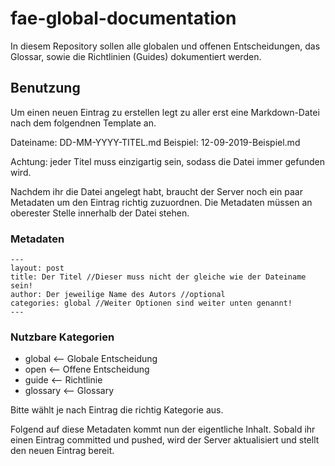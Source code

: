 # fae-global-documentation

In diesem Repository sollen alle globalen und offenen Entscheidungen, das Glossar, sowie die Richtlinien (Guides) dokumentiert werden.

## Benutzung
Um einen neuen Eintrag zu erstellen legt zu aller erst eine Markdown-Datei nach dem folgendnen Template an.

Dateiname: DD-MM-YYYY-TITEL.md
Beispiel: 12-09-2019-Beispiel.md

Achtung: jeder Titel muss einzigartig sein, sodass die Datei immer gefunden wird. 

Nachdem ihr die Datei angelegt habt, braucht der Server noch ein paar Metadaten um den Eintrag richtig zuzuordnen. 
Die Metadaten müssen an oberester Stelle innerhalb der Datei stehen.

### Metadaten
```
---
layout: post
title: Der Titel //Dieser muss nicht der gleiche wie der Dateiname sein!
author: Der jeweilige Name des Autors //optional
categories: global //Weiter Optionen sind weiter unten genannt!
---
```


### Nutzbare Kategorien
 - global <-- Globale Entscheidung
 - open <-- Offene Entscheidung
 - guide <-- Richtlinie
 - glossary <-- Glossary

 Bitte wählt je nach Eintrag die richtig Kategorie aus.


Folgend auf diese Metadaten kommt nun der eigentliche Inhalt.
Sobald ihr einen Eintrag committed und pushed, wird der Server aktualisiert und stellt den neuen Eintrag bereit.

